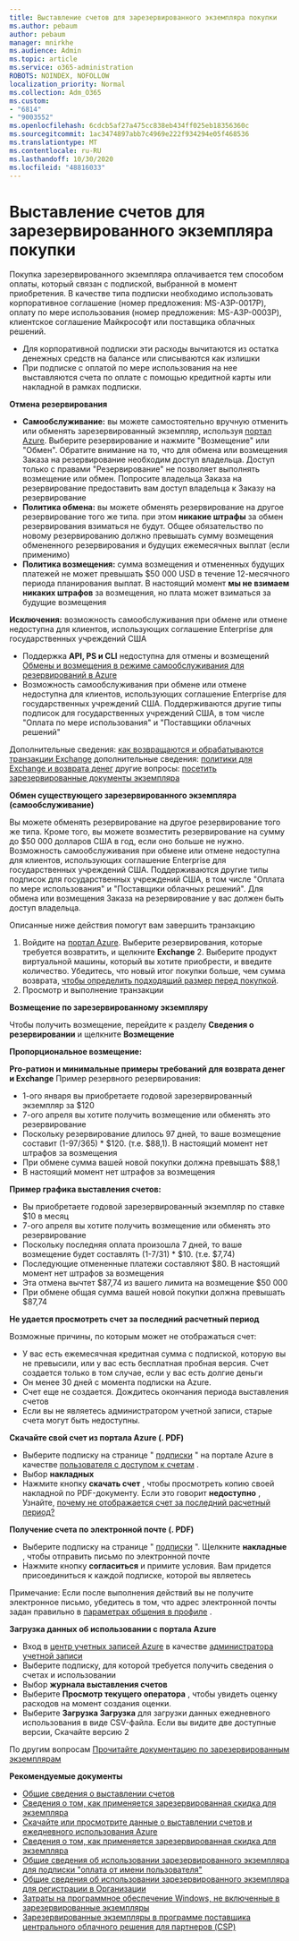 ```yaml
---
title: Выставление счетов для зарезервированного экземпляра покупки
ms.author: pebaum
author: pebaum
manager: mnirkhe
ms.audience: Admin
ms.topic: article
ms.service: o365-administration
ROBOTS: NOINDEX, NOFOLLOW
localization_priority: Normal
ms.collection: Adm_O365
ms.custom:
- "6814"
- "9003552"
ms.openlocfilehash: 6cdcb5af27a475cc838eb434ff025eb18356360c
ms.sourcegitcommit: 1ac3474897abb7c4969e222f934294e05f468536
ms.translationtype: MT
ms.contentlocale: ru-RU
ms.lasthandoff: 10/30/2020
ms.locfileid: "48816033"
---
```

# <a name="billing-for-reserved-instance-purchase"></a>Выставление счетов для зарезервированного экземпляра покупки

Покупка зарезервированного экземпляра оплачивается тем способом оплаты, который связан с подпиской, выбранной в момент приобретения. В качестве типа подписки необходимо использовать корпоративное соглашение (номер предложения: MS-АЗР-0017P), оплату по мере использования (номер предложения: MS-АЗР-0003P), клиентское соглашение Майкрософт или поставщика облачных решений.

- Для корпоративной подписки эти расходы вычитаются из остатка денежных средств на балансе или списываются как излишки
- При подписке с оплатой по мере использования на нее выставляются счета по оплате с помощью кредитной карты или накладной в рамках подписки.

**Отмена резервирования**

- **Самообслуживание:** вы можете самостоятельно вручную отменить или обменять зарезервированный экземпляр, используя [портал Azure](https://portal.azure.com/#blade/Microsoft_Azure_Reservations/ReservationsBrowseBlade). Выберите резервирование и нажмите "Возмещение" или "Обмен". Обратите внимание на то, что для обмена или возмещения Заказа на резервирование необходим доступ владельца. Доступ только с правами "Резервирование" не позволяет выполнять возмещение или обмен. Попросите владельца Заказа на резервирование предоставить вам доступ владельца к Заказу на резервирование
- **Политика обмена:** вы можете обменять резервирование на другое резервирование того же типа. при этом **никакие штрафы** за обмен резервирования взиматься не будут. Общее обязательство по новому резервированию должно превышать сумму возмещения обмененного резервирования и будущих ежемесячных выплат (если применимо)
- **Политика возмещения:** сумма возмещения и отмененных будущих платежей не может превышать $50 000 USD в течение 12-месячного периода планирования выплат. В настоящий момент **мы не взимаем никаких штрафов** за возмещения, но плата может взиматься за будущие возмещения

**Исключения:** возможность самообслуживания при обмене или отмене недоступна для клиентов, использующих соглашение Enterprise для государственных учреждений США

- Поддержка **API, PS и CLI** недоступна для отмены и возмещений [Обмены и возмещения в режиме самообслуживания для резервирований в Azure](https://docs.microsoft.com/azure/cost-management-billing/reservations/exchange-and-refund-azure-reservations?WT.mc_id=Portal-Microsoft_Azure_Support)
- Возможность самообслуживания при обмене или отмене недоступна для клиентов, использующих соглашение Enterprise для государственных учреждений США. Поддерживаются другие типы подписок для государственных учреждений США, в том числе "Оплата по мере использования" и "Поставщики облачных решений"

Дополнительные сведения: [как возвращаются и обрабатываются транзакции Exchange](https://docs.microsoft.com/azure/billing/billing-azure-reservations-self-service-exchange-and-refund?WT.mc_id=Portal-Microsoft_Azure_Support#how-return-and-exchange-transactions-are-processed) дополнительные сведения: [политики для Exchange и возврата денег](https://docs.microsoft.com/azure/billing/billing-azure-reservations-self-service-exchange-and-refund?WT.mc_id=Portal-Microsoft_Azure_Support#exchange-policies) другие вопросы: [посетить зарезервированные документы экземпляра](https://docs.microsoft.com/azure/billing/billing-save-compute-costs-reservations?WT.mc_id=Portal-Microsoft_Azure_Support)

**Обмен существующего зарезервированного экземпляра (самообслуживание)**

Вы можете обменять резервирование на другое резервирование того же типа. Кроме того, вы можете возместить резервирование на сумму до $50 000 долларов США в год, если оно больше не нужно. Возможность самообслуживания при обмене или отмене недоступна для клиентов, использующих соглашение Enterprise для государственных учреждений США. Поддерживаются другие типы подписок для государственных учреждений США, в том числе "Оплата по мере использования" и "Поставщики облачных решений". Для обмена или возмещения Заказа на резервирование у вас должен быть доступ владельца.

Описанные ниже действия помогут вам завершить транзакцию

1. Войдите на [портал Azure](https://portal.azure.com/#blade/Microsoft_Azure_Reservations/ReservationsBrowseBlade). Выберите резервирования, которые требуется возвратить, и щелкните **Exchange** 2. Выберите продукт виртуальной машины, который вы хотите приобрести, и введите количество. Убедитесь, что новый итог покупки больше, чем сумма возврата, [чтобы определить подходящий размер перед покупкой](https://docs.microsoft.com/azure/virtual-machines/windows/prepay-reserved-vm-instances?WT.mc_id=Portal-Microsoft_Azure_Support#determine-the-right-vm-size-before-you-buy).
3. Просмотр и выполнение транзакции

**Возмещение по зарезервированному экземпляру**

Чтобы получить возмещение, перейдите к разделу **Сведения о резервировании** и щелкните **Возмещение**

**Пропорциональное возмещение:**

**Pro-ратион и минимальные примеры требований для возврата денег и Exchange** Пример резервного резервирования:

- 1-ого января вы приобретаете годовой зарезервированный экземпляр за $120
- 7-ого апреля вы хотите получить возмещение или обменять это резервирование
- Поскольку резервирование длилось 97 дней, то ваше возмещение составит (1-97/365) * $120. (т.е. $88,1). В настоящий момент нет штрафов за возмещения
- При обмене сумма вашей новой покупки должна превышать $88,1
- В настоящий момент нет штрафов за возмещения

**Пример графика выставления счетов:**

- Вы приобретаете годовой зарезервированный экземпляр по ставке $10 в месяц
- 7-ого апреля вы хотите получить возмещение или обменять это резервирование
- Поскольку последняя оплата произошла 7 дней, то ваше возмещение будет составлять (1-7/31) * $10. (т.е. $7,74)
- Последующие отмененные платежи составляют $80. В настоящий момент нет штрафов за возмещения
- Эта отмена вычтет $87,74 из вашего лимита на возмещение $50 000
- При обмене общая сумма вашей новой покупки должна превышать $87,74

**Не удается просмотреть счет за последний расчетный период**

Возможные причины, по которым может не отображаться счет:

- У вас есть ежемесячная кредитная сумма с подпиской, которую вы не превысили, или у вас есть бесплатная пробная версия. Счет создается только в том случае, если у вас есть долгие деньги
- Он менее 30 дней с момента подписки на Azure.
- Счет еще не создается. Дождитесь окончания периода выставления счетов
- Если вы не являетесь администратором учетной записи, старые счета могут быть недоступны.

**Скачайте свой счет из портала Azure (. PDF)**

- Выберите подписку на странице " [подписки](https://portal.azure.com/#blade/Microsoft_Azure_Billing/SubscriptionsBlade) " на портале Azure в качестве [пользователя с доступом к счетам](https://docs.microsoft.com/azure/billing/billing-manage-access?WT.mc_id=Portal-Microsoft_Azure_Support) .
- Выбор **накладных**
- Нажмите кнопку **скачать счет** , чтобы просмотреть копию своей накладной по PDF-документу. Если это говорит **недоступно** , Узнайте, [почему не отображается счет за последний расчетный период?](https://docs.microsoft.com/azure/billing/billing-download-azure-invoice-daily-usage-date?WT.mc_id=Portal-Microsoft_Azure_Support#noinvoice)

**Получение счета по электронной почте (. PDF)**

- Выберите подписку на странице " [подписки](https://portal.azure.com/#blade/Microsoft_Azure_Billing/SubscriptionsBlade) ". Щелкните **накладные** , чтобы отправить письмо по электронной почте
- Нажмите кнопку **согласиться** и примите условия. Вам придется присоединиться к каждой подписке, которой вы являетесь

Примечание: Если после выполнения действий вы не получите электронное письмо, убедитесь в том, что адрес электронной почты задан правильно в [параметрах общения в профиле](https://account.windowsazure.com/profile) .

**Загрузка данных об использовании с портала Azure**

- Вход в [центр учетных записей Azure](https://account.windowsazure.com/Subscriptions) в качестве [администратора учетной записи](https://docs.microsoft.com/azure/billing/billing-subscription-transfer?WT.mc_id=Portal-Microsoft_Azure_Support#whoisaa)
- Выберите подписку, для которой требуется получить сведения о счетах и использовании
- Выбор **журнала выставления счетов**
- Выберите **Просмотр текущего оператора** , чтобы увидеть оценку расходов на момент создания оценки.
- Выберите **Загрузка Загрузка** для загрузки данных ежедневного использования в виде CSV-файла. Если вы видите две доступные версии, Скачайте версию 2

По другим вопросам [Прочитайте документацию по зарезервированным экземплярам](https://docs.microsoft.com/azure/billing/billing-save-compute-costs-reservations?WT.mc_id=Portal-Microsoft_Azure_Support)

**Рекомендуемые документы**

- [Общие сведения о выставлении счетов](https://docs.microsoft.com/partner-center/billing-basics/?WT.mc_id=Portal-Microsoft_Azure_Support)
- [Сведения о том, как применяется зарезервированная скидка для экземпляра](https://docs.microsoft.com/azure/billing/billing-understand-vm-reservation-charges/?WT.mc_id=Portal-Microsoft_Azure_Support)
- [Скачайте или просмотрите данные о выставлении счетов и ежедневного использования Azure](https://docs.microsoft.com/azure/billing/billing-download-azure-invoice-daily-usage-date?WT.mc_id=Portal-Microsoft_Azure_Support)
- [Сведения о том, как применяется зарезервированная скидка для экземпляра](https://docs.microsoft.com/azure/billing/billing-understand-vm-reservation-charges/?WT.mc_id=Portal-Microsoft_Azure_Support)
- [Общие сведения об использовании зарезервированного экземпляра для подписки "оплата от имени пользователя"](https://docs.microsoft.com/azure/billing/billing-understand-reserved-instance-usage/?WT.mc_id=Portal-Microsoft_Azure_Support)
- [Общие сведения об использовании зарезервированного экземпляра для регистрации в Организации](https://docs.microsoft.com/azure/billing/billing-understand-reserved-instance-usage-ea/?WT.mc_id=Portal-Microsoft_Azure_Support)
- [Затраты на программное обеспечение Windows, не включенные в зарезервированные экземпляры](https://docs.microsoft.com/azure/billing/billing-reserved-instance-windows-software-costs/?WT.mc_id=Portal-Microsoft_Azure_Support)
- [Зарезервированные экземпляры в программе поставщика центрального облачного решения для партнеров (CSP)](https://docs.microsoft.com/partner-center/azure-reservations/?WT.mc_id=Portal-Microsoft_Azure_Support)